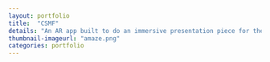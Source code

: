 ```yaml
---
layout: portfolio
title:  "CSMF"
details: "An AR app built to do an immersive presentation piece for the CMSF event in Gold Coast that showcases the analytics capability of CommInsure."
thumbnail-imageurl: "amaze.png"
categories: portfolio
---
```

